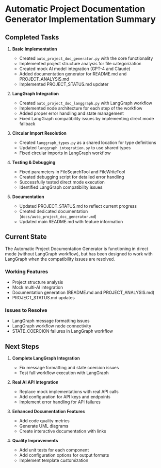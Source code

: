 # Automatic Project Documentation Generator Implementation Summary

## Completed Tasks

1. **Basic Implementation**
   - Created `auto_project_doc_generator.py` with the core functionality
   - Implemented project structure analysis for file categorization
   - Created mock AI model integration (GPT-4 and Claude)
   - Added documentation generator for README.md and PROJECT_ANALYSIS.md
   - Implemented PROJECT_STATUS.md updater

2. **LangGraph Integration**
   - Created `auto_project_doc_langgraph.py` with LangGraph workflow
   - Implemented node architecture for each step of the workflow
   - Added proper error handling and state management
   - Fixed LangGraph compatibility issues by implementing direct mode fallback

3. **Circular Import Resolution**
   - Created `langgraph_types.py` as a shared location for type definitions
   - Updated `langgraph_integration.py` to use shared types
   - Fixed circular imports in LangGraph workflow

4. **Testing & Debugging**
   - Fixed parameters in FileSearchTool and FileWriteTool
   - Created debugging script for detailed error handling
   - Successfully tested direct mode execution
   - Identified LangGraph compatibility issues

5. **Documentation**
   - Updated PROJECT_STATUS.md to reflect current progress
   - Created dedicated documentation (`docs/auto_project_doc_generator.md`)
   - Updated main README.md with feature information

## Current State

The Automatic Project Documentation Generator is functioning in direct mode (without LangGraph workflow), but has been designed to work with LangGraph when the compatibility issues are resolved.

### Working Features
- Project structure analysis
- Mock multi-AI integration
- Documentation generation (README.md and PROJECT_ANALYSIS.md)
- PROJECT_STATUS.md updates

### Issues to Resolve
- LangGraph message formatting issues
- LangGraph workflow node connectivity
- STATE_COERCION failures in LangGraph workflow

## Next Steps

1. **Complete LangGraph Integration**
   - Fix message formatting and state coercion issues
   - Test full workflow execution with LangGraph

2. **Real AI API Integration**
   - Replace mock implementations with real API calls
   - Add configuration for API keys and endpoints
   - Implement error handling for API failures

3. **Enhanced Documentation Features**
   - Add code quality metrics
   - Generate UML diagrams
   - Create interactive documentation with links

4. **Quality Improvements**
   - Add unit tests for each component
   - Add configuration options for output formats
   - Implement template customization
